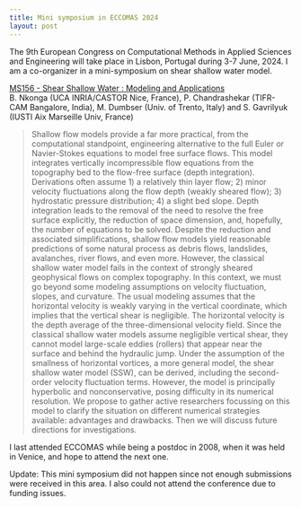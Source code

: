 ```yaml
---
title: Mini symposium in ECCOMAS 2024
layout: post
---
```


The 9th European Congress on Computational Methods in Applied Sciences and Engineering will take place in Lisbon, Portugal during 3-7 June, 2024. I am a co-organizer in a mini-symposium on shear shallow water model. 

[MS156 - Shear Shallow Water : Modeling and Applications](https://eccomas2024.org/event/area/4ef78f61-5968-11ee-a4f3-000c29ddfc0c)  
B. Nkonga (UCA INRIA/CASTOR Nice, France), P. Chandrashekar (TIFR-CAM Bangalore, India), M. Dumbser (Univ. of Trento, Italy) and S. Gavrilyuk (IUSTI Aix Marseille Univ, France)  


> Shallow flow models provide a far more practical, from the computational standpoint, engineering alternative to the full Euler or Navier-Stokes equations to model free surface flows. This model integrates vertically incompressible flow equations from the topography bed to the flow-free surface (depth integration). Derivations often assume 1) a relatively thin layer flow; 2) minor velocity fluctuations along the flow depth (weakly sheared flow); 3) hydrostatic pressure distribution; 4) a slight bed slope. Depth integration leads to the removal of the need to resolve the free surface explicitly, the reduction of space dimension, and, hopefully, the number of equations to be solved. Despite the reduction and associated simplifications, shallow flow models yield reasonable predictions of some natural process as debris flows, landslides, avalanches, river flows, and even more. However, the classical shallow water model fails in the context of strongly sheared geophysical flows on complex topography. In this context, we must go beyond some modeling assumptions on velocity fluctuation, slopes, and curvature. The usual modeling assumes that the horizontal velocity is weakly varying in the vertical coordinate, which implies that the vertical shear is negligible. The horizontal velocity is the depth average of the three-dimensional velocity field. Since the classical shallow water models assume negligible vertical shear, they cannot model large-scale eddies (rollers) that appear near the surface and behind the hydraulic jump. Under the assumption of the smallness of horizontal vortices, a more general model, the shear shallow water model (SSW), can be derived, including the second-order velocity fluctuation terms. However, the model is principally hyperbolic and nonconservative, posing difficulty in its numerical resolution. We propose to gather active researchers focussing on this model to clarify the situation on different numerical strategies available: advantages and drawbacks. Then we will discuss future directions for investigations.

I last attended ECCOMAS while being a postdoc in 2008, when it was held in Venice, and hope to attend the next one.

Update: This mini symposium did not happen since not enough submissions were received in this area. I also could not attend the conference due to funding issues.

